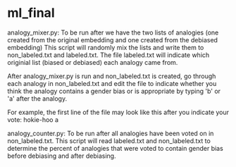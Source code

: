 # ml_final

analogy_mixer.py:
  To be run after we have the two lists of analogies (one created from the original embedding and one created from the debiased embedding)
  This script will randomly mix the lists and write them to non_labeled.txt and labeled.txt. 
  The file labeled.txt will indicate which originial list (biased or debiased) each analogy came from. 
  
After analogy_mixer.py is run and non_labeled.txt is created, go through each analogy in non_labeled.txt and edit the file to indicate 
whether you think the analogy contains a gender bias or is appropriate by typing 'b' or 'a' after the analogy.

  For example, the first line of the file may look like this after you indicate your vote:          hokie-hoo a
  
analogy_counter.py:
  To be run after all analogies have been voted on in non_labeled.txt.
  This script will read labeled.txt and non_labeled.txt to determine the percent of analogies that were voted to contain gender bias
  before debiasing and after debiasing. 
  

  

